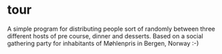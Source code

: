 # tour
A simple program for distributing people sort of randomly between three different hosts of pre course, dinner and desserts. Based on a social gathering party for inhabitants of Møhlenpris in Bergen, Norway :-)
